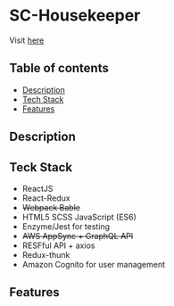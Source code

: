# SC-Housekeeper

Visit [here](https://master.d3jyyyjyic8ggl.amplifyapp.com/)

## Table of contents
* [Description](#description) 
* [Tech Stack](#techstack)
* [Features](#features)

## Description

## Teck Stack

* ReactJS
* React-Redux
* ~~Webpack Bable~~
* HTML5 SCSS JavaScript (ES6)
* Enzyme/Jest for testing
* ~~AWS AppSync + GraphQL API~~
* RESFful API + axios
* Redux-thunk
* Amazon Cognito for user management


## Features


